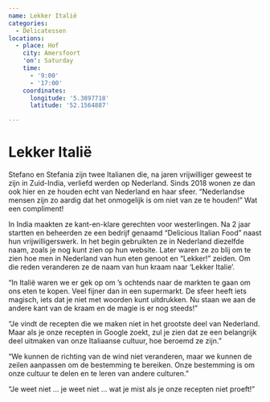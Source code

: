 ```yaml
---
name: Lekker Italië
categories:
  - Delicatessen
locations:
  - place: Hof
    city: Amersfoort
    'on': Saturday
    time:
      - '9:00'
      - '17:00'
    coordinates:
      longitude: '5.3897718'
      latitude: '52.1564887'

---
```


# Lekker Italië

Stefano en Stefania zijn twee Italianen die, na jaren vrijwilliger geweest te zijn in Zuid-India, verliefd werden op Nederland. Sinds 2018 wonen ze dan ook hier en ze houden echt van Nederland en haar sfeer. “Nederlandse mensen zijn zo aardig dat het onmogelijk is om niet van ze te houden!” Wat een compliment!

In India maakten ze kant-en-klare gerechten voor westerlingen. Na 2 jaar startten en beheerden ze een bedrijf genaamd “Delicious Italian Food” naast hun vrijwilligerswerk. In het begin gebruikten ze in Nederland diezelfde naam, zoals je nog kunt zien op hun website. Later waren ze zo blij om te zien hoe men in Nederland van hun eten genoot en “Lekker!” zeiden. Om die reden veranderen ze de naam van hun kraam naar ‘Lekker Italie’.

“In Italië waren we er gek op om ’s ochtends naar de markten te gaan om ons eten te kopen. Veel fijner dan in een supermarkt. De sfeer heeft iets magisch, iets dat je niet met woorden kunt uitdrukken. Nu staan we aan de andere kant van de kraam en de magie is er nog steeds!”

“Je vindt de recepten die we maken niet in het grootste deel van Nederland. Maar als je onze recepten in Google zoekt, zul je zien dat ze een belangrijk deel uitmaken van onze Italiaanse cultuur, hoe beroemd ze zijn.”

“We kunnen de richting van de wind niet veranderen, maar we kunnen de zeilen aanpassen om de bestemming te bereiken. Onze bestemming is om onze cultuur te delen en te leren van andere culturen.”

“Je weet niet … je weet niet … wat je mist als je onze recepten niet proeft!”